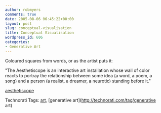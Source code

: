 ```yaml
---
author: robmyers
comments: true
date: 2005-08-06 06:45:22+00:00
layout: post
slug: conceptual-visualisation
title: Conceptual Visualisation
wordpress_id: 606
categories:
- Generative Art
---
```


  
Coloured squares from words, or as the artist puts it:  


  
"The Aesthetiscope is an interactive art installation whose wall of color reacts to portray the relationship between some idea (a word, a poem, a song) and a person (a realist, a dreamer, a neurotic) standing before it."  


  
[aesthetiscope](http://infosthetics.com/archives/2005/08/aesthetiscope_1.html)  


  


Technorati Tags: [art](http://technorati.com/tag/art), [generative art](http://technorati.com/tag/generative art)

  


